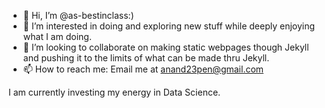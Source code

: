 - 👋 Hi, I’m @as-bestinclass:)
- 👀 I’m interested in doing and exploring new stuff while deeply enjoying what I am doing.
- 💞️ I’m looking to collaborate on making static webpages though Jekyll and pushing it to the limits of what can be made thru Jekyll.
- 📫 How to reach me: Email me at anand23pen@gmail.com

I am currently investing my energy in Data Science.

<!---
as-bestinclass/as-bestinclass is a ✨ special ✨ repository because its `README.md` (this file) appears on your GitHub profile.
You can click the Preview link to take a look at your changes.
--->
